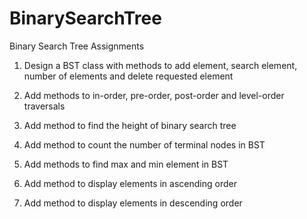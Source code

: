 # BinarySearchTree
Binary Search Tree Assignments 

1. Design a BST class with methods to add element, search element, number of elements and delete requested element 

2. Add methods to in-order, pre-order, post-order and level-order traversals 

3. Add method to find the height of binary search tree 

4. Add method to count the number of terminal nodes in BST 

5. Add methods to find max and min element in BST 

6. Add method to display elements in ascending order 

7. Add method to display elements in descending order 
